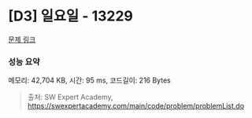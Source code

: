 # [D3] 일요일 - 13229 

[문제 링크](https://swexpertacademy.com/main/code/problem/problemDetail.do?contestProbId=AX0SaDW6L2oDFASs) 

### 성능 요약

메모리: 42,704 KB, 시간: 95 ms, 코드길이: 216 Bytes



> 출처: SW Expert Academy, https://swexpertacademy.com/main/code/problem/problemList.do